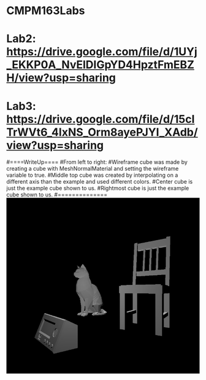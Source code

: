 # CMPM163Labs
# Lab2: https://drive.google.com/file/d/1UYj_EKKP0A_NvElDIGpYD4HpztFmEBZH/view?usp=sharing
# Lab3: https://drive.google.com/file/d/15cITrWVt6_4IxNS_Orm8ayePJYI_XAdb/view?usp=sharing
#====WriteUp====
#From left to right: 
#Wireframe cube was made by creating a cube with MeshNormalMaterial and setting the wireframe variable to true.
#Middle top cube was created by interpolating on a different axis than the example and used different colors. 
#Center cube is just the example cube shown to us. 
#Rightmost cube is just the example cube shown to us.
#==============
![](images/theScene.png)